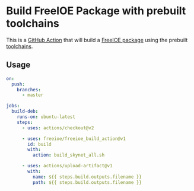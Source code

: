 # Build FreeIOE Package with prebuilt toolchains

This is a [GitHub Action](https://github.com/features/actions) that will
build a [FreeIOE package](https://github.com/freeioe/freeioe) using the prebuilt [toolchains](https://github.com/freeioe/freeioe_dockers/).

## Usage

```yaml
on:
  push:
    branches:
      - master

jobs:
  build-deb:
    runs-on: ubuntu-latest
    steps:
      - uses: actions/checkout@v2

      - uses: freeioe/freeioe_build_action@v1
        id: build
        with:
		  action: build_skynet_all.sh

      - uses: actions/upload-artifact@v1
        with:
          name: ${{ steps.build.outputs.filename }}
          path: ${{ steps.build.outputs.filename }}
```
